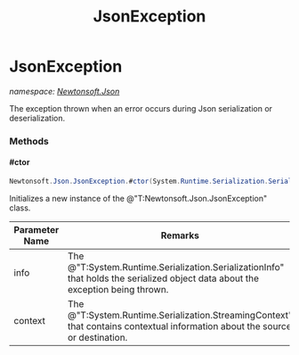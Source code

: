 ﻿---
title: JsonException
---

# JsonException
_namespace: [Newtonsoft.Json](N-Newtonsoft.Json.html)_

The exception thrown when an error occurs during Json serialization or deserialization.

### Methods

#### #ctor
```csharp
Newtonsoft.Json.JsonException.#ctor(System.Runtime.Serialization.SerializationInfo,System.Runtime.Serialization.StreamingContext)
```
Initializes a new instance of the @"T:Newtonsoft.Json.JsonException" class.

|Parameter Name|Remarks|
|--------------|-------|
|info|The @"T:System.Runtime.Serialization.SerializationInfo" that holds the serialized object data about the exception being thrown.|
|context|The @"T:System.Runtime.Serialization.StreamingContext" that contains contextual information about the source or destination.|





